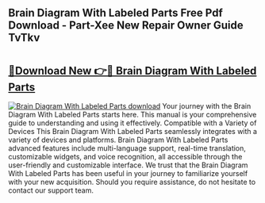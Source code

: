 ## Brain Diagram With Labeled Parts Free Pdf Download - Part-Xee New Repair Owner Guide TvTkv

# <h2><a href="http://dfjqgfj.blite.top/?on=Brain+Diagram+With+Labeled+Parts">🔗Download New 👉🔴 Brain Diagram With Labeled Parts</a></h2>

[![Brain Diagram With Labeled Parts download](https://i.imgur.com/lujVjoI.png)](http://dfjqgfj.blite.top/?on=Brain+Diagram+With+Labeled+Parts)
Your journey with the Brain Diagram With Labeled Parts starts here. This manual is your comprehensive guide to understanding and using it effectively. Compatible with a Variety of Devices This Brain Diagram With Labeled Parts seamlessly integrates with a variety of devices and platforms. Brain Diagram With Labeled Parts advanced features include multi-language support, real-time translation, customizable widgets, and voice recognition, all accessible through the user-friendly and customizable interface. We trust that the Brain Diagram With Labeled Parts has been useful in your journey to familiarize yourself with your new acquisition. Should you require assistance, do not hesitate to contact our support team.
